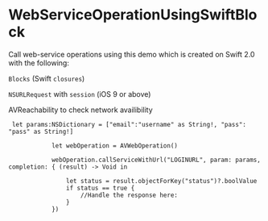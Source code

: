 # WebServiceOperationUsingSwiftBlock

Call web-service operations using this demo which is created on Swift 2.0 with the following:

`Blocks` (Swift `closures`)

`NSURLRequest` with `session` (iOS 9 or above)

AVReachability to check network availibility


```
 let params:NSDictionary = ["email":"username" as String!, "pass": "pass" as String!]
 
            let webOperation = AVWebOperation()
            
            webOperation.callServiceWithUrl("LOGINURL", param: params, completion: { (result) -> Void in
                
                let status = result.objectForKey("status")?.boolValue
                if status == true {
                    //Handle the response here:
                }
            })
```
